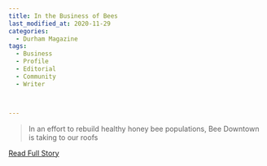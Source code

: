 ```yaml
---
title: In the Business of Bees
last_modified_at: 2020-11-29
categories:
  - Durham Magazine
tags:
  - Business
  - Profile
  - Editorial 
  - Community
  - Writer



---
```


> In an effort to rebuild healthy honey bee populations, Bee Downtown is taking to our roofs

<a href="https://issuu.com/shannonmedia/docs/dma_94ad3024a5d2ec/34" target="_blank">Read Full Story</a>
